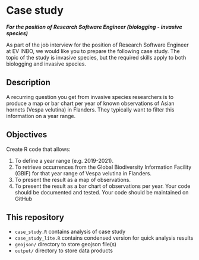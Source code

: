 Case study
===========
***For the position of Research Software Engineer (biologging - invasive species)***

As part of the job interview for the position of Research Software Engineer at EV INBO, we
would like you to prepare the following case study. The topic of the study is invasive species, but
the required skills apply to both biologging and invasive species.

## Description
A recurring question you get from invasive species researchers is to produce a map or bar chart
per year of known observations of Asian hornets (Vespa velutina) in Flanders. They typically
want to filter this information on a year range.

## Objectives
Create R code that allows:
1. To define a year range (e.g. 2019-2021).
2. To retrieve occurrences from the Global Biodiversity Information Facility (GBIF) for that
year range of Vespa velutina in Flanders.
3. To present the result as a map of observations.
4. To present the result as a bar chart of observations per year.
Your code should be documented and tested. Your code should be maintained on GitHub

## This repository
- `case_study.R` contains analysis of case study
- `case_study_lite.R` contains condensed version for quick analysis results
- `geojson/` directory to store geojson file(s)
- `output/` directory to store data products
